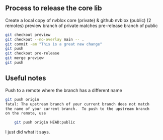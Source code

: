   

## Process to release the core lib

Create a local copy of nvblox core (private) & github nvblox (public) (2 remotes)
preview branch of private matches pre-release branch of public

```bash
git checkout preview
git checkout --no-overlay main -- .
git commit -am "This is a great new change"
git push
git checkout pre-release
git merge preview
git push
```




## Useful notes
Push to a remote where the branch has a different name
```bash
git push origin 
fatal: The upstream branch of your current branch does not match
the name of your current branch.  To push to the upstream branch
on the remote, use

    git push origin HEAD:public
```
I just did what it says.


